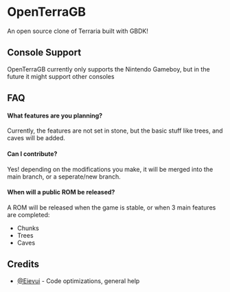 
# OpenTerraGB

An open source clone of Terraria built with GBDK!



## Console Support

OpenTerraGB currently only supports the Nintendo Gameboy, but in the future it might support other consoles


## FAQ

#### What features are you planning?

Currently, the features are not set in stone, but the basic stuff like trees, and caves will be added.

#### Can I contribute?

Yes! depending on the modifications you make, it will be merged into the main branch, or a seperate/new branch.

#### When will a public ROM be released?

A ROM will be released when the game is stable, or when 3 main features are completed:

- Chunks
- Trees
- Caves
## Credits

- [@Eievui](https://github.com/eievui5) - Code optimizations, general help

